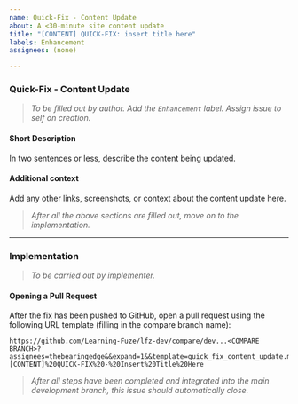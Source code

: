 ```yaml
---
name: Quick-Fix - Content Update
about: A <30-minute site content update
title: "[CONTENT] QUICK-FIX: insert title here"
labels: Enhancement
assignees: (none)

---
```


### Quick-Fix - Content Update
> _To be filled out by author. Add the `Enhancement` label. Assign issue to self on creation._

#### **Short Description**
In two sentences or less, describe the content being updated.

#### **Additional context**
Add any other links, screenshots, or context about the content update here.

> _After all the above sections are filled out, move on to the implementation._

---

### Implementation
> _To be carried out by implementer._

#### **Opening a Pull Request**
After the fix has been pushed to GitHub, open a pull request using the following URL template (filling in the compare branch name):
```
https://github.com/Learning-Fuze/lfz-dev/compare/dev...<COMPARE BRANCH>?assignees=thebearingedge&&expand=1&&template=quick_fix_content_update.md&&labels=Enhancement&&title=[CONTENT]%20QUICK-FIX%20-%20Insert%20Title%20Here
```

> _After all steps have been completed and integrated into the main development branch, this issue should automatically close._

